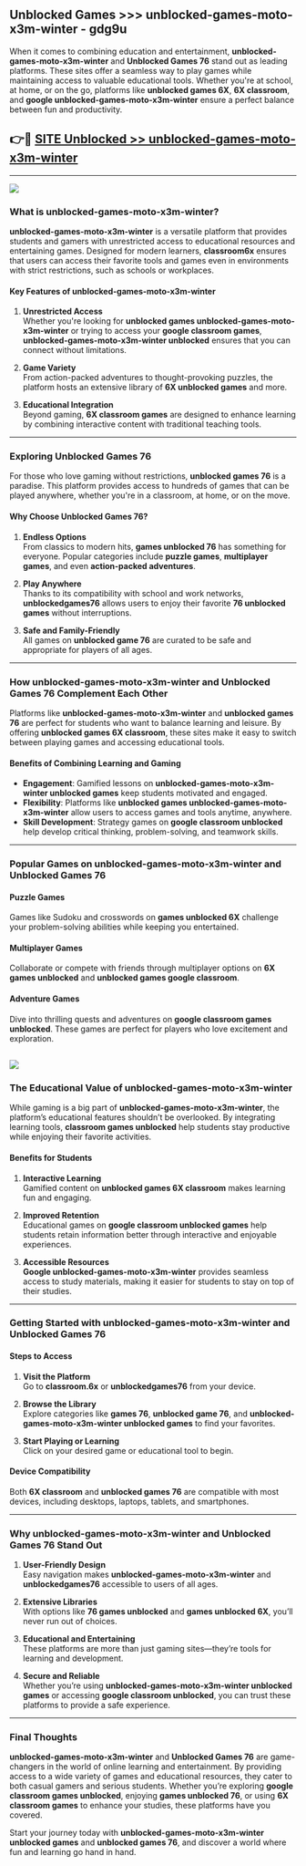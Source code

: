 ## Unblocked Games >>> unblocked-games-moto-x3m-winter - gdg9u 

When it comes to combining education and entertainment, **unblocked-games-moto-x3m-winter** and **Unblocked Games 76** stand out as leading platforms. These sites offer a seamless way to play games while maintaining access to valuable educational tools. Whether you're at school, at home, or on the go, platforms like **unblocked games 6X**, **6X classroom**, and **google unblocked-games-moto-x3m-winter** ensure a perfect balance between fun and productivity.
## 👉🔴 [SITE Unblocked >> unblocked-games-moto-x3m-winter](https://unblockedgames.edu.pl?title=unblocked-games-moto-x3m-winter&ref=22JU)
---
<a href="https://unblockedgames.edu.pl?title=unblocked-games-moto-x3m-winter&ref=22JU/"><img src="https://github.com/user-attachments/assets/438f12ca-57a4-47a3-8ead-c64da593a1e5"/></a>
### What is unblocked-games-moto-x3m-winter?  

**unblocked-games-moto-x3m-winter** is a versatile platform that provides students and gamers with unrestricted access to educational resources and entertaining games. Designed for modern learners, **classroom6x** ensures that users can access their favorite tools and games even in environments with strict restrictions, such as schools or workplaces.  

#### Key Features of unblocked-games-moto-x3m-winter  

1. **Unrestricted Access**  
   Whether you're looking for **unblocked games unblocked-games-moto-x3m-winter** or trying to access your **google classroom games**, **unblocked-games-moto-x3m-winter unblocked** ensures that you can connect without limitations.  

2. **Game Variety**  
   From action-packed adventures to thought-provoking puzzles, the platform hosts an extensive library of **6X unblocked games** and more.  

3. **Educational Integration**  
   Beyond gaming, **6X classroom games** are designed to enhance learning by combining interactive content with traditional teaching tools.  



---

### Exploring Unblocked Games 76  

For those who love gaming without restrictions, **unblocked games 76** is a paradise. This platform provides access to hundreds of games that can be played anywhere, whether you're in a classroom, at home, or on the move.  

#### Why Choose Unblocked Games 76?  

1. **Endless Options**  
   From classics to modern hits, **games unblocked 76** has something for everyone. Popular categories include **puzzle games**, **multiplayer games**, and even **action-packed adventures**.  

2. **Play Anywhere**  
   Thanks to its compatibility with school and work networks, **unblockedgames76** allows users to enjoy their favorite **76 unblocked games** without interruptions.  

3. **Safe and Family-Friendly**  
   All games on **unblocked game 76** are curated to be safe and appropriate for players of all ages.  

---

### How unblocked-games-moto-x3m-winter and Unblocked Games 76 Complement Each Other  

Platforms like **unblocked-games-moto-x3m-winter** and **unblocked games 76** are perfect for students who want to balance learning and leisure. By offering **unblocked games 6X classroom**, these sites make it easy to switch between playing games and accessing educational tools.  

#### Benefits of Combining Learning and Gaming  

- **Engagement**: Gamified lessons on **unblocked-games-moto-x3m-winter unblocked games** keep students motivated and engaged.  
- **Flexibility**: Platforms like **unblocked games unblocked-games-moto-x3m-winter** allow users to access games and tools anytime, anywhere.  
- **Skill Development**: Strategy games on **google classroom unblocked** help develop critical thinking, problem-solving, and teamwork skills.  

---

### Popular Games on unblocked-games-moto-x3m-winter and Unblocked Games 76  

#### Puzzle Games  

Games like Sudoku and crosswords on **games unblocked 6X** challenge your problem-solving abilities while keeping you entertained.  

#### Multiplayer Games  

Collaborate or compete with friends through multiplayer options on **6X games unblocked** and **unblocked games google classroom**.  

#### Adventure Games  

Dive into thrilling quests and adventures on **google classroom games unblocked**. These games are perfect for players who love excitement and exploration.  

<a href="http://download.freeplayer.one?title=unblocked-games-moto-x3m-winter&ref=23D/"><img src="https://github.com/user-attachments/assets/fe0c3e91-c8e1-489c-acf0-e2f614c12fb8"/></a>
---

### The Educational Value of unblocked-games-moto-x3m-winter  

While gaming is a big part of **unblocked-games-moto-x3m-winter**, the platform’s educational features shouldn’t be overlooked. By integrating learning tools, **classroom games unblocked** help students stay productive while enjoying their favorite activities.  

#### Benefits for Students  

1. **Interactive Learning**  
   Gamified content on **unblocked games 6X classroom** makes learning fun and engaging.  

2. **Improved Retention**  
   Educational games on **google classroom unblocked games** help students retain information better through interactive and enjoyable experiences.  

3. **Accessible Resources**  
   **Google unblocked-games-moto-x3m-winter** provides seamless access to study materials, making it easier for students to stay on top of their studies.  

---

### Getting Started with unblocked-games-moto-x3m-winter and Unblocked Games 76  

#### Steps to Access  

1. **Visit the Platform**  
   Go to **classroom.6x** or **unblockedgames76** from your device.  

2. **Browse the Library**  
   Explore categories like **games 76**, **unblocked game 76**, and **unblocked-games-moto-x3m-winter unblocked games** to find your favorites.  

3. **Start Playing or Learning**  
   Click on your desired game or educational tool to begin.  

#### Device Compatibility  

Both **6X classroom** and **unblocked games 76** are compatible with most devices, including desktops, laptops, tablets, and smartphones.  

---

### Why unblocked-games-moto-x3m-winter and Unblocked Games 76 Stand Out  

1. **User-Friendly Design**  
   Easy navigation makes **unblocked-games-moto-x3m-winter** and **unblockedgames76** accessible to users of all ages.  

2. **Extensive Libraries**  
   With options like **76 games unblocked** and **games unblocked 6X**, you’ll never run out of choices.  

3. **Educational and Entertaining**  
   These platforms are more than just gaming sites—they’re tools for learning and development.  

4. **Secure and Reliable**  
   Whether you’re using **unblocked-games-moto-x3m-winter unblocked games** or accessing **google classroom unblocked**, you can trust these platforms to provide a safe experience.  

---

### Final Thoughts  

**unblocked-games-moto-x3m-winter** and **Unblocked Games 76** are game-changers in the world of online learning and entertainment. By providing access to a wide variety of games and educational resources, they cater to both casual gamers and serious students. Whether you’re exploring **google classroom games unblocked**, enjoying **games unblocked 76**, or using **6X classroom games** to enhance your studies, these platforms have you covered.  

Start your journey today with **unblocked-games-moto-x3m-winter unblocked games** and **unblocked games 76**, and discover a world where fun and learning go hand in hand.  